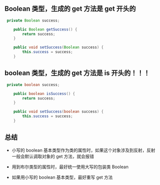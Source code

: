 ## Boolean 类型，生成的 get 方法是 get 开头的

```java
 private Boolean success;

    public Boolean getSuccess() {
        return success;
    }

    public void setSuccess(Boolean success) {
        this.success = success;
    }
```

## boolean 类型，生成的 get 方法是 is 开头的！！！

```java
 private boolean success;

    public boolean isSuccess() {
        return success;
    }

    public void setSuccess(boolean success) {
        this.success = success;
    }
```

## 总结

* 小写的 boolean 基本类型作为类的属性时，如果这个对象涉及到反射，反射一般会默认调取对象的 get 方法，就会报错

* 用到布尔类型的属性时，最好统一使用大写的包装类 Boolean

* 如果用小写的 boolean 基本类型，最好重写 get 方法